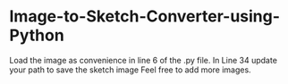 # Image-to-Sketch-Converter-using-Python

Load the image as convenience in line 6 of the .py file.
In Line 34 update your path to save the sketch image
Feel free to add more images.
